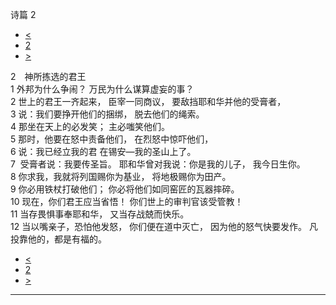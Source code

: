 ﻿





 诗篇 2




* [<](bible/PSA001.md)
* [2](bible/PSA.md)
* [>](bible/PSA003.md)



 
2　神所拣选的君王  
1 外邦为什么争闹？ 万民为什么谋算虚妄的事？  
2 世上的君王一齐起来， 臣宰一同商议， 要敌挡耶和华并他的受膏者，  
3 说：我们要挣开他们的捆绑， 脱去他们的绳索。     
4 那坐在天上的必发笑； 主必嗤笑他们。  
5 那时，他要在怒中责备他们， 在烈怒中惊吓他们，  
6 说：我已经立我的君 在锡安—我的圣山上了。     
7  受膏者说：我要传圣旨。 耶和华曾对我说：你是我的儿子， 我今日生你。  
8 你求我，我就将列国赐你为基业， 将地极赐你为田产。  
9 你必用铁杖打破他们； 你必将他们如同窑匠的瓦器摔碎。     
10 现在，你们君王应当省悟！ 你们世上的审判官该受管教！  
11 当存畏惧事奉耶和华， 又当存战兢而快乐。  
12 当以嘴亲子，恐怕他发怒， 你们便在道中灭亡， 因为他的怒气快要发作。 凡投靠他的，都是有福的。 
* [<](bible/PSA001.md)
* [2](bible/PSA.md)
* [>](bible/PSA003.md)





---









